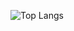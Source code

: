 ![Top Langs](https://github-readme-stats.vercel.app/api/top-langs/?username=rutgermeuzelaar&layout=compact&theme=github_dark&bg_color=00000000&border_color=00000000&hide_title=true&size_weight=0.5&count_weight=0.5)
